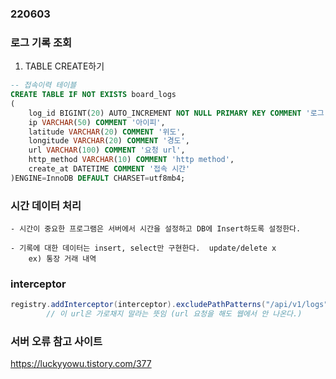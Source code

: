 ### 220603 

### 로그 기록 조회
1. TABLE CREATE하기
```sql
-- 접속이력 테이블
CREATE TABLE IF NOT EXISTS board_logs
(
	log_id BIGINT(20) AUTO_INCREMENT NOT NULL PRIMARY KEY COMMENT '로그 아이디',
	ip VARCHAR(50) COMMENT '아이피',
	latitude VARCHAR(20) COMMENT '위도',
	longitude VARCHAR(20) COMMENT '경도',
	url VARCHAR(100) COMMENT '요청 url',
	http_method VARCHAR(10) COMMENT 'http method',
	create_at DATETIME COMMENT '접속 시간'
)ENGINE=InnoDB DEFAULT CHARSET=utf8mb4;
```


### 시간 데이터 처리 
```
- 시간이 중요한 프로그램은 서버에서 시간을 설정하고 DB에 Insert하도록 설정한다.

- 기록에 대한 데이터는 insert, select만 구현한다.  update/delete x 
    ex) 통장 거래 내역 
```

### interceptor
```java
registry.addInterceptor(interceptor).excludePathPatterns("/api/v1/logs"); // console에서 ip,url,안나옴 
		// 이 url은 가로채지 말라는 뜻임 (url 요청을 해도 웹에서 안 나온다.)

```

### 서버 오류 참고 사이트
https://luckyyowu.tistory.com/377
